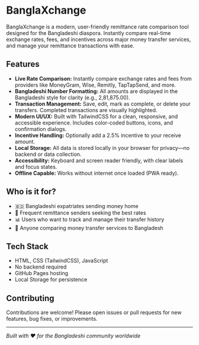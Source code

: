 # BanglaXchange

BanglaXchange is a modern, user-friendly remittance rate comparison tool designed for the Bangladeshi diaspora. Instantly compare real-time exchange rates, fees, and incentives across major money transfer services, and manage your remittance transactions with ease.

## Features

- **Live Rate Comparison:** Instantly compare exchange rates and fees from providers like MoneyGram, Wise, Remitly, TapTapSend, and more.
- **Bangladeshi Number Formatting:** All amounts are displayed in the Bangladeshi style for clarity (e.g., 2,81,875.00).
- **Transaction Management:** Save, edit, mark as complete, or delete your transfers. Completed transactions are visually highlighted.
- **Modern UI/UX:** Built with TailwindCSS for a clean, responsive, and accessible experience. Includes color-coded buttons, icons, and confirmation dialogs.
- **Incentive Handling:** Optionally add a 2.5% incentive to your receive amount.
- **Local Storage:** All data is stored locally in your browser for privacy—no backend or data collection.
- **Accessibility:** Keyboard and screen reader friendly, with clear labels and focus states.
- **Offline Capable:** Works without internet once loaded (PWA ready).

## Who is it for?

- 🇧🇩 Bangladeshi expatriates sending money home
- 💼 Frequent remittance senders seeking the best rates
- 📊 Users who want to track and manage their transfer history
- 💱 Anyone comparing money transfer services to Bangladesh

## Tech Stack

- HTML, CSS (TailwindCSS), JavaScript
- No backend required
- GitHub Pages hosting
- Local Storage for persistence

## Contributing

Contributions are welcome! Please open issues or pull requests for new features, bug fixes, or improvements.

---

_Built with ❤️ for the Bangladeshi community worldwide_
